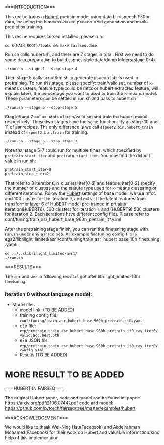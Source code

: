 ===INTRODUCTION===

This recipe trains a [Hubert](https://arxiv.org/pdf/2106.07447.pdf) pretrain model using data Librispeech 960hr data, including the k-means-based psuedo label generation and mask-prediction training.

This recipe requires fairseq installed, please run:

    cd ${MAIN_ROOT}/tools && make fairseq.done

Run.sh calls hubert.sh, and there are 7 stages in total. First we need to do some data preparation to build espnet-style data/dump folders(stage 0-4). 

    ./run.sh --stage 1 --stop-stage 4
	
Then stage 5 calls script/km.sh to generate psuedo labels used in pretraining. To run this stage, please specify:
    train/valid set, 
    number of k-means clusters, 
    feature type(could be mfcc or hubert extracted feature, will explain later), 
    the percentage you want to used to train the k-means model.
These parameters can be settled in run.sh and pass to hubert.sh

    ./run.sh --stage 5 --stop-stage 5
	
Stage 6 and 7 collect stats of train/valid set and train the hubert model respectively. These two stages have the same functionality as stage 10 and 11 of asr recipes. The only difference is we call `espnet2.bin.hubert_train` instead of `espnet2.bin.train` for training.

    ./run.sh --stage 6 --stop-stage 7
	
Note that stage 5-7 could run for multiple times, which specified by `pretrain_start_iter` and `pretrain_start_iter`. You may find the default value in run.sh:

    pretrain_start_iter=0
    pretrain_stop_iter=2
	
That refer to 3 iterations, n_clusters_iter[0-2] and feature_iter[0-2] specify the number of clusters and the feature type used for k-means clustering of different iterations. Follow the [Hubert](https://arxiv.org/pdf/2106.07447.pdf) settings of  base model, we use mfcc and 100 cluster for the iteration 0, and extract the latent features from transformer layer 6 of HuBERT model pre-trained in prtrains iteration(HuBERT6), 500 clusters for iteration 1, and (HuBERT9) 500 clusters for iteration 2. Each iterations have different config files. Please refer to conf/tuning/train_asr_hubert_base_960h_pretrain_it*.yaml

After the pretraining stage finish, you can run the finetuning stage with run.sh under any asr recipes. An example finetuning config file is egs2/librilight_limited/asr1/conf/tuning/train_asr_hubert_base_10h_finetuning.yaml:

    cd ../../librilight_limited/asr1/
	./run.sh

===RESULTS===

The `cer` and `wer` in following result is got after librilight_limited-10hr finetuning:

### iteration 0 without language model:
- Model files
    - model link: (TO BE ADDED)
    - training config file: `conf/tuning/train_asr_hubert_base_960h_pretrain_it0.yaml` 
    - e2e file: `exp/pretrain_train_asr_hubert_base_960h_pretrain_it0_raw_iter0/valid.acc.best.pth`    
    - e2e JSON file: `exp/pretrain_train_asr_hubert_base_960h_pretrain_it0_raw_iter0/config.yaml`    
  - Results
  (TO BE ADDED)

# MORE RESULT TO BE ADDED

===HUBERT IN FAIRSEQ===

The original Hubert paper, code and model can be found in:
paper: https://arxiv.org/pdf/2106.07447.pdf
code and model: https://github.com/pytorch/fairseq/tree/master/examples/hubert

===ACKNOWLEDGEMENT===

We would like to thank Wei-Ning Hsu(Facebook) and Abdelrahman Mohamed(Facebook) for their work on Hubert and valuable
information/kind help of this implementaion.